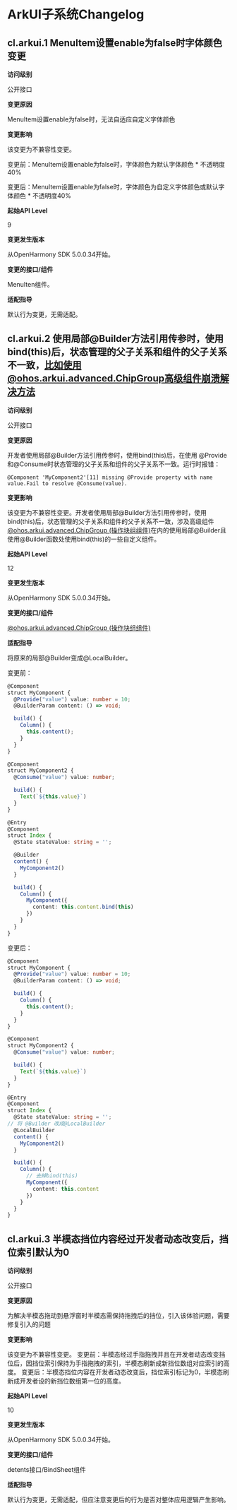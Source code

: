 # ArkUI子系统Changelog

## cl.arkui.1 MenuItem设置enable为false时字体颜色变更

**访问级别**

公开接口

**变更原因**

MenuItem设置enable为false时，无法自适应自定义字体颜色

**变更影响**

该变更为不兼容性变更。

变更前：MenuItem设置enable为false时，字体颜色为默认字体颜色 * 不透明度40%

变更后：MenuItem设置enable为false时，字体颜色为自定义字体颜色或默认字体颜色 * 不透明度40%

**起始API Level**

9

**变更发生版本**

从OpenHarmony SDK 5.0.0.34开始。

**变更的接口/组件**

MenuIten组件。

**适配指导**

默认行为变更，无需适配。

## cl.arkui.2  使用局部@Builder方法引用传参时，使用bind(this)后，状态管理的父子关系和组件的父子关系不一致，比如使用@ohos.arkui.advanced.ChipGroup高级组件崩溃解决方法

**访问级别**

公开接口

**变更原因**

开发者使用局部@Builder方法引用传参时，使用bind(this)后，在使用 @Provide和@Consume时状态管理的父子关系和组件的父子关系不一致。运行时报错：

```
@Component 'MyComponent2'[11] missing @Provide property with name value.Fail to resolve @Consume(value).
```

**变更影响**

该变更为不兼容性变更。开发者使用局部@Builder方法引用传参时，使用bind(this)后，状态管理的父子关系和组件的父子关系不一致，涉及高级组件[@ohos.arkui.advanced.ChipGroup (操作块组组件)](../../../application-dev/reference/apis-arkui/arkui-ts/ohos-arkui-advanced-ChipGroup.md)在内的使用局部@Builder且使用@Builder函数处使用bind(this)的一些自定义组件。

**起始API Level**

12

**变更发生版本**

从OpenHarmony SDK 5.0.0.34开始。

**变更的接口/组件**

[@ohos.arkui.advanced.ChipGroup (操作块组组件)](../../../application-dev/reference/apis-arkui/arkui-ts/ohos-arkui-advanced-ChipGroup.md)

**适配指导**

将原来的局部@Builder变成@LocalBuilder。

变更前： 

```ts
@Component
struct MyComponent {
  @Provide("value") value: number = 10;
  @BuilderParam content: () => void;

  build() {
    Column() {
      this.content();
    }
  }
}

@Component
struct MyComponent2 {
  @Consume("value") value: number;

  build() {
    Text(`${this.value}`)
  }
}

@Entry
@Component
struct Index {
  @State stateValue: string = '';

  @Builder
  content() {
    MyComponent2()
  }

  build() {
    Column() {
      MyComponent({
        content: this.content.bind(this)
      })
    }
  }
}
```

变更后：

```   ts
@Component
struct MyComponent {
  @Provide("value") value: number = 10;
  @BuilderParam content: () => void;

  build() {
    Column() {
      this.content();
    }
  }
}

@Component
struct MyComponent2 {
  @Consume("value") value: number;

  build() {
    Text(`${this.value}`)
  }
}

@Entry
@Component
struct Index {
  @State stateValue: string = '';
// 将 @Builder 改成@LocalBuilder
  @LocalBuilder
  content() {
    MyComponent2()
  }

  build() {
    Column() {
      // 去掉bind(this)
      MyComponent({
        content: this.content
      })
    }
  }
}
```

## cl.arkui.3  半模态挡位内容经过开发者动态改变后，挡位索引默认为0

**访问级别**

公开接口

**变更原因**

为解决半模态拖动到悬浮窗时半模态需保持拖拽后的挡位，引入该体验问题，需要修复引入的问题

**变更影响**

该变更为不兼容性变更。
变更前：半模态经过手指拖拽并且在开发者动态改变挡位后，因挡位索引保持为手指拖拽的索引，半模态刷新成新挡位数组对应索引的高度。
变更后：半模态挡位内容在开发者动态改变后，挡位索引标记为0，半模态刷新成开发者设的新挡位数组第一位的高度。

**起始API Level**

10

**变更发生版本**

从OpenHarmony SDK 5.0.0.34开始。

**变更的接口/组件**

detents接口/BindSheet组件

**适配指导**

默认行为变更，无需适配，但应注意变更后的行为是否对整体应用逻辑产生影响。
